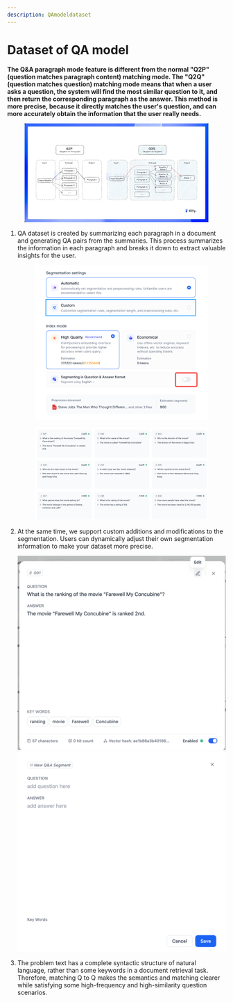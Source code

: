 ```yaml
---
description: QAmodeldataset
---
```


# Dataset of QA model

**The Q\&A paragraph mode feature is different from the normal "Q2P" (question matches paragraph content) matching mode. The "Q2Q" (question matches question) matching mode means that when a user asks a question, the system will find the most similar question to it, and then return the corresponding paragraph as the answer. This method is more precise, because it directly matches the user's question, and can more accurately obtain the information that the user really needs.**

<figure><img src="../../.gitbook/assets/image (63).png" alt=""><figcaption></figcaption></figure>

1.  QA dataset is created by summarizing each paragraph in a document and generating QA pairs from the summaries. This process summarizes the information in each paragraph and breaks it down to extract valuable insights for the user.

    <figure><img src="../../.gitbook/assets/image (65).png" alt=""><figcaption></figcaption></figure>



    <figure><img src="../../.gitbook/assets/image (67).png" alt=""><figcaption></figcaption></figure>
2.  At the same time, we support custom additions and modifications to the segmentation. Users can dynamically adjust their own segmentation information to make your dataset more precise.

    ![](<../../.gitbook/assets/image (68).png>)![](<../../.gitbook/assets/image (69).png>)
3. The problem text has a complete syntactic structure of natural language, rather than some keywords in a document retrieval task. Therefore, matching Q to Q makes the semantics and matching clearer while satisfying some high-frequency and high-similarity question scenarios.
